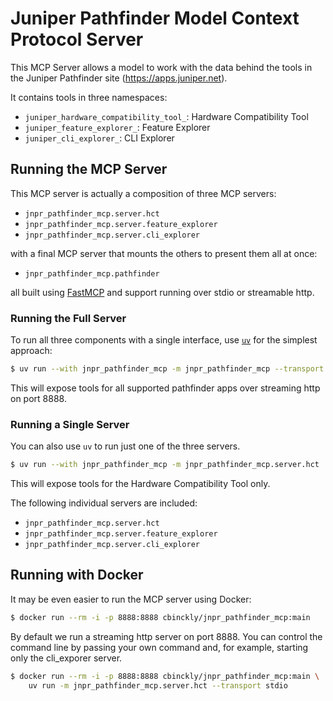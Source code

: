 # Juniper Pathfinder Model Context Protocol Server

This MCP Server allows a model to work with the data behind
the tools in the Juniper Pathfinder site (https://apps.juniper.net).

It contains tools in three namespaces:

- `juniper_hardware_compatibility_tool_`: Hardware Compatibility Tool
- `juniper_feature_explorer_`: Feature Explorer
- `juniper_cli_explorer_`: CLI Explorer

## Running the MCP Server

This MCP server is actually a composition of three MCP servers:

- `jnpr_pathfinder_mcp.server.hct`
- `jnpr_pathfinder_mcp.server.feature_explorer`
- `jnpr_pathfinder_mcp.server.cli_explorer`

with a final MCP server that mounts the others to present them all at once:

- `jnpr_pathfinder_mcp.pathfinder`

all built using [FastMCP](https://gofastmcp.com/getting-started/quickstart#run-the-server)
and support running over stdio or streamable http.

### Running the Full Server

To run all three components with a single interface, use 
[`uv`](https://docs.astral.sh/uv/getting-started/installation/)
for the simplest approach:

```bash
$ uv run --with jnpr_pathfinder_mcp -m jnpr_pathfinder_mcp --transport http --port 8888
```

This will expose tools for all supported pathfinder apps over streaming http on port 8888.

### Running a Single Server

You can also use `uv` to run just one of the three servers.

```bash
$ uv run --with jnpr_pathfinder_mcp -m jnpr_pathfinder_mcp.server.hct
```

This will expose tools for the Hardware Compatibility Tool only.

The following individual servers are included:

- `jnpr_pathfinder_mcp.server.hct`
- `jnpr_pathfinder_mcp.server.feature_explorer`
- `jnpr_pathfinder_mcp.server.cli_explorer`


## Running with Docker

It may be even easier to run the MCP server using Docker:

```bash
$ docker run --rm -i -p 8888:8888 cbinckly/jnpr_pathfinder_mcp:main
```

By default we run a streaming http server on port 8888.  You can control
the command line by passing your own command and, for example, starting
only the cli_exporer server.

```bash
$ docker run --rm -i -p 8888:8888 cbinckly/jnpr_pathfinder_mcp:main \
    uv run -m jnpr_pathfinder_mcp.server.hct --transport stdio
```
